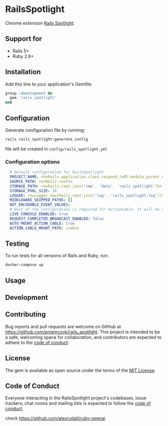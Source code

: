 # RailsSpotlight

Chrome extension [Rails Spotlight](https://chrome.google.com/webstore/detail/rails-spotlight/kfacifkandemkdemkliponofajohhnbp?hl=en-US).

## Support for

* Rails 5+
* Ruby 2.6+

## Installation

Add this line to your application's Gemfile:

```ruby
group :development do
  gem 'rails_spotlight'
end
```

## Configuration

Generate configuration file by running:

```bash
rails rails_spotlight:generate_config 
```

file will be created in `config/rails_spotlight.yml`

### Configuration options

```yaml
  # Default configuration for RailsSpotlight
  PROJECT_NAME: <%=Rails.application.class.respond_to?(:module_parent_name) ? Rails.application.class.module_parent_name : Rails.application.class.parent_name%>
  SOURCE_PATH: <%=Rails.root%>
  STORAGE_PATH: <%=Rails.root.join('tmp', 'data', 'rails_spotlight')%>
  STORAGE_POOL_SIZE: 20
  LOGGER: <%=Logger.new(Rails.root.join('log', 'rails_spotlight.log'))%>
  MIDDLEWARE_SKIPPED_PATHS: []
  NOT_ENCODABLE_EVENT_VALUES:
  # Rest of the configuration is required for ActionCable. It will be disabled automatically in when ActionCable is not available.
  LIVE_CONSOLE_ENABLED: true
  REQUEST_COMPLETED_BROADCAST_ENABLED: false
  AUTO_MOUNT_ACTION_CABLE: true
  ACTION_CABLE_MOUNT_PATH: /cable
```

## Testing

To run tests for all versions of Rails and Ruby, run:

```bash
docker-compose up
```

## Usage

## Development

## Contributing

Bug reports and pull requests are welcome on GitHub at https://github.com/pniemczyk/rails_spotlight. This project is intended to be a safe, welcoming space for collaboration, and contributors are expected to adhere to the [code of conduct](https://github.com/[USERNAME]/rails_spotlight/blob/master/CODE_OF_CONDUCT.md).

## License

The gem is available as open source under the terms of the [MIT License](https://opensource.org/licenses/MIT).

## Code of Conduct

Everyone interacting in the RailsSpotlight project's codebases, issue trackers, chat rooms and mailing lists is expected to follow the [code of conduct](https://github.com/pniemczyk/rails_spotlight/blob/master/CODE_OF_CONDUCT.md).


check https://github.com/alexrudall/ruby-openai
